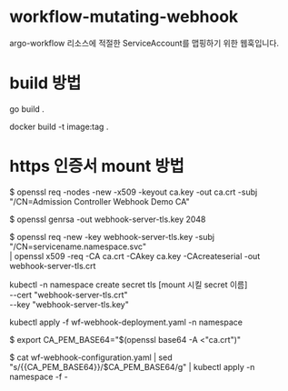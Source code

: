 # workflow-mutating-webhook
argo-workflow 리소스에 적절한 ServiceAccount를 맵핑하기 위한 웹훅입니다.

# build 방법
go build .

docker build -t image:tag . 

# https 인증서 mount 방법
$ openssl req -nodes -new -x509 -keyout ca.key -out ca.crt -subj "/CN=Admission Controller Webhook Demo CA"

$ openssl genrsa -out webhook-server-tls.key 2048

$ openssl req -new -key webhook-server-tls.key -subj "/CN=servicename.namespace.svc" \
    | openssl x509 -req -CA ca.crt -CAkey ca.key -CAcreateserial -out webhook-server-tls.crt

kubectl -n namespace create secret tls [mount 시킬 secret 이름] \
    --cert "webhook-server-tls.crt" \
    --key "webhook-server-tls.key"

kubectl apply -f wf-webhook-deployment.yaml -n namespace

$ export CA_PEM_BASE64="$(openssl base64 -A <"ca.crt")"

$ cat wf-webhook-configuration.yaml | sed "s/{{CA_PEM_BASE64}}/$CA_PEM_BASE64/g" | kubectl apply -n namespace -f -